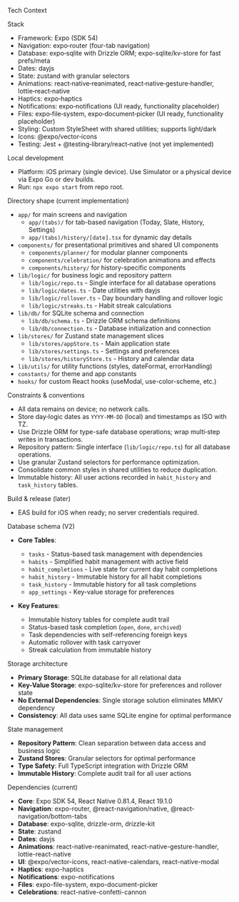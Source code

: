 Tech Context

Stack

- Framework: Expo (SDK 54)
- Navigation: expo‑router (four-tab navigation)
- Database: expo‑sqlite with Drizzle ORM; expo-sqlite/kv-store for fast prefs/meta
- Dates: dayjs
- State: zustand with granular selectors
- Animations: react‑native‑reanimated, react‑native‑gesture‑handler, lottie‑react‑native
- Haptics: expo‑haptics
- Notifications: expo‑notifications (UI ready, functionality placeholder)
- Files: expo‑file‑system, expo‑document‑picker (UI ready, functionality placeholder)
- Styling: Custom StyleSheet with shared utilities; supports light/dark
- Icons: @expo/vector‑icons
- Testing: Jest + @testing‑library/react‑native (not yet implemented)

Local development

- Platform: iOS primary (single device). Use Simulator or a physical device via Expo Go or dev builds.
- Run: `npx expo start` from repo root.

Directory shape (current implementation)

- `app/` for main screens and navigation
  - `app/(tabs)/` for tab-based navigation (Today, Slate, History, Settings)
  - `app/(tabs)/history/[date].tsx` for dynamic day details
- `components/` for presentational primitives and shared UI components
  - `components/planner/` for modular planner components
  - `components/celebration/` for celebration animations and effects
  - `components/history/` for history-specific components
- `lib/logic/` for business logic and repository pattern
  - `lib/logic/repo.ts` - Single interface for all database operations
  - `lib/logic/dates.ts` - Date utilities with dayjs
  - `lib/logic/rollover.ts` - Day boundary handling and rollover logic
  - `lib/logic/streaks.ts` - Habit streak calculations
- `lib/db/` for SQLite schema and connection
  - `lib/db/schema.ts` - Drizzle ORM schema definitions
  - `lib/db/connection.ts` - Database initialization and connection
- `lib/stores/` for Zustand state management slices
  - `lib/stores/appStore.ts` - Main application state
  - `lib/stores/settings.ts` - Settings and preferences
  - `lib/stores/historyStore.ts` - History and calendar data
- `lib/utils/` for utility functions (styles, dateFormat, errorHandling)
- `constants/` for theme and app constants
- `hooks/` for custom React hooks (useModal, use-color-scheme, etc.)

Constraints & conventions

- All data remains on device; no network calls.
- Store day‑logic dates as `YYYY‑MM‑DD` (local) and timestamps as ISO with TZ.
- Use Drizzle ORM for type-safe database operations; wrap multi‑step writes in transactions.
- Repository pattern: Single interface (`lib/logic/repo.ts`) for all database operations.
- Use granular Zustand selectors for performance optimization.
- Consolidate common styles in shared utilities to reduce duplication.
- Immutable history: All user actions recorded in `habit_history` and `task_history` tables.

Build & release (later)

- EAS build for iOS when ready; no server credentials required.

Database schema (V2)

- **Core Tables**:

  - `tasks` - Status-based task management with dependencies
  - `habits` - Simplified habit management with active field
  - `habit_completions` - Live state for current day habit completions
  - `habit_history` - Immutable history for all habit completions
  - `task_history` - Immutable history for all task completions
  - `app_settings` - Key-value storage for preferences

- **Key Features**:
  - Immutable history tables for complete audit trail
  - Status-based task completion (`open`, `done`, `archived`)
  - Task dependencies with self-referencing foreign keys
  - Automatic rollover with task carryover
  - Streak calculation from immutable history

Storage architecture

- **Primary Storage**: SQLite database for all relational data
- **Key-Value Storage**: expo-sqlite/kv-store for preferences and rollover state
- **No External Dependencies**: Single storage solution eliminates MMKV dependency
- **Consistency**: All data uses same SQLite engine for optimal performance

State management

- **Repository Pattern**: Clean separation between data access and business logic
- **Zustand Stores**: Granular selectors for optimal performance
- **Type Safety**: Full TypeScript integration with Drizzle ORM
- **Immutable History**: Complete audit trail for all user actions

Dependencies (current)

- **Core**: Expo SDK 54, React Native 0.81.4, React 19.1.0
- **Navigation**: expo-router, @react-navigation/native, @react-navigation/bottom-tabs
- **Database**: expo-sqlite, drizzle-orm, drizzle-kit
- **State**: zustand
- **Dates**: dayjs
- **Animations**: react-native-reanimated, react-native-gesture-handler, lottie-react-native
- **UI**: @expo/vector-icons, react-native-calendars, react-native-modal
- **Haptics**: expo-haptics
- **Notifications**: expo-notifications
- **Files**: expo-file-system, expo-document-picker
- **Celebrations**: react-native-confetti-cannon
